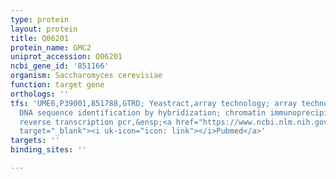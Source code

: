 ```yaml
---
type: protein
layout: protein
title: Q06201
protein_name: GMC2
uniprot_accession: Q06201
ncbi_gene_id: '851166'
organism: Saccharomyces cerevisiae
function: target gene
orthologs: ''
tfs: 'UME6,P39001,851788,GTRD; Yeastract,array technology; array technology/partial
  DNA sequence identification by hybridization; chromatin immunoprecipitation assay;
  reverse transcription pcr,&ensp;<a href="https://www.ncbi.nlm.nih.gov/pubmed/?term=25957495%5Buid%5D+OR+20385592%5Buid%5D+OR+12370439%5Buid%5D+OR+27924024%5Buid%5D+OR+24170807%5Buid%5D+OR+21123654%5Buid%5D"
  target="_blank"><i uk-icon="icon: link"></i>Pubmed</a>'
targets: ''
binding_sites: ''

---
```


